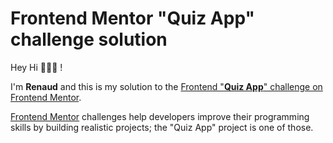 # Frontend Mentor "Quiz App" challenge solution

Hey Hi 🙋🏻‍♂️ !

I'm **Renaud** and this is my solution to the [Frontend "**Quiz App**" challenge on Frontend Mentor](https://www.frontendmentor.io/challenges/frontend-quiz-app-BE7xkzXQnU).

[Frontend Mentor](https://www.frontendmentor.io/) challenges help developers improve their programming skills by building realistic projects; the "Quiz App" project is one of those.
